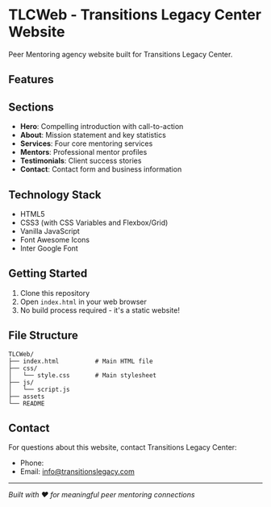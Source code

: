# TLCWeb - Transitions Legacy Center Website

Peer Mentoring agency website built for Transitions Legacy Center.

## Features



## Sections

- **Hero**: Compelling introduction with call-to-action
- **About**: Mission statement and key statistics
- **Services**: Four core mentoring services
- **Mentors**: Professional mentor profiles
- **Testimonials**: Client success stories
- **Contact**: Contact form and business information

## Technology Stack

- HTML5
- CSS3 (with CSS Variables and Flexbox/Grid)
- Vanilla JavaScript
- Font Awesome Icons
- Inter Google Font

## Getting Started

1. Clone this repository
2. Open `index.html` in your web browser
3. No build process required - it's a static website!

## File Structure

```
TLCWeb/
├── index.html          # Main HTML file
├── css/
│   └── style.css       # Main stylesheet
├── js/
│   └── script.js
├── assets
└── README
```

## Contact

For questions about this website, contact Transitions Legacy Center:
- Phone: 
- Email: info@transitionslegacy.com

---

*Built with ❤️ for meaningful peer mentoring connections*
